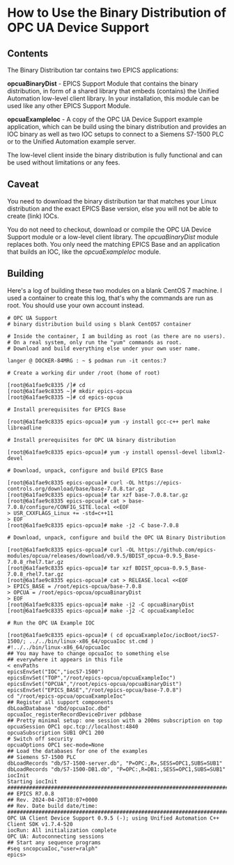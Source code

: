# How to Use the Binary Distribution of OPC UA Device Support

## Contents

The Binary Distribution tar contains two EPICS applications:

**opcuaBinaryDist** -
EPICS Support Module that contains the binary distribution,
in form of a shared library that embeds (contains)
the Unified Automation low-level client library.
In your installation,
this module can be used like any other EPICS Support Module.

**opcuaExampleIoc** -
A copy of the OPC UA Device Support example application,
which can be build using the binary distribution
and provides an IOC binary as well as two IOC setups
to connect to a Siemens S7-1500 PLC
or to the Unified Automation example server.

The low-level client inside the binary distribution
is fully functional
and can be used without limitations or any fees.

## Caveat

You need to download the binary distribution tar
that matches your Linux distribution and the exact EPICS Base version,
else you will not be able to create (link) IOCs.

You do not need to checkout, download or compile
the OPC UA Device Support module or a low-level client library.
The *opcuaBinaryDist* module replaces both.
You only need the matching EPICS Base
and an application that builds an IOC, like the *opcuaExampleIoc* module.

## Building

Here's a log of building these two modules on a blank CentOS 7 machine.
I used a container to create this log, that's why the commands are run as root.
You should use your own account instead.

```
# OPC UA Support
# binary distribution build using s blank CentOS7 container

# Inside the container, I am building as root (as there are no users).
# On a real system, only run the "yum" commands as root.
# Download and build everything else under your own user name.

langer @ DOCKER-84MRG : ~ $ podman run -it centos:7

# Create a working dir under /root (home of root)

[root@6a1fae9c8335 /]# cd
[root@6a1fae9c8335 ~]# mkdir epics-opcua
[root@6a1fae9c8335 ~]# cd epics-opcua

# Install prerequisites for EPICS Base

[root@6a1fae9c8335 epics-opcua]# yum -y install gcc-c++ perl make libreadline

# Install prerequisites for OPC UA binary distribution

[root@6a1fae9c8335 epics-opcua]# yum -y install openssl-devel libxml2-devel

# Download, unpack, configure and build EPICS Base

[root@6a1fae9c8335 epics-opcua]# curl -OL https://epics-controls.org/download/base/base-7.0.8.tar.gz
[root@6a1fae9c8335 epics-opcua]# tar xzf base-7.0.8.tar.gz
[root@6a1fae9c8335 epics-opcua]# cat > base-7.0.8/configure/CONFIG_SITE.local <<EOF
> USR_CXXFLAGS_Linux += -std=c++11
> EOF
[root@6a1fae9c8335 epics-opcua]# make -j2 -C base-7.0.8

# Download, unpack, configure and build the OPC UA Binary Distribution

[root@6a1fae9c8335 epics-opcua]# curl -OL https://github.com/epics-modules/opcua/releases/download/v0.9.5/BDIST_opcua-0.9.5_Base-7.0.8_rhel7.tar.gz
[root@6a1fae9c8335 epics-opcua]# tar xzf BDIST_opcua-0.9.5_Base-7.0.8_rhel7.tar.gz
[root@6a1fae9c8335 epics-opcua]# cat > RELEASE.local <<EOF
> EPICS_BASE = /root/epics-opcua/base-7.0.8
> OPCUA = /root/epics-opcua/opcuaBinaryDist
> EOF
[root@6a1fae9c8335 epics-opcua]# make -j2 -C opcuaBinaryDist
[root@6a1fae9c8335 epics-opcua]# make -j2 -C opcuaExampleIoc

# Run the OPC UA Example IOC

[root@6a1fae9c8335 epics-opcua]# ( cd opcuaExampleIoc/iocBoot/iocS7-1500/; ../../bin/linux-x86_64/opcuaIoc st.cmd )
#!../../bin/linux-x86_64/opcuaIoc
## You may have to change opcuaIoc to something else
## everywhere it appears in this file
< envPaths
epicsEnvSet("IOC","iocS7-1500")
epicsEnvSet("TOP","/root/epics-opcua/opcuaExampleIoc")
epicsEnvSet("OPCUA","/root/epics-opcua/opcuaBinaryDist")
epicsEnvSet("EPICS_BASE","/root/epics-opcua/base-7.0.8")
cd "/root/epics-opcua/opcuaExampleIoc"
## Register all support components
dbLoadDatabase "dbd/opcuaIoc.dbd"
opcuaIoc_registerRecordDeviceDriver pdbbase
## Pretty minimal setup: one session with a 200ms subscription on top
opcuaSession OPC1 opc.tcp://localhost:4840
opcuaSubscription SUB1 OPC1 200
# Switch off security
opcuaOptions OPC1 sec-mode=None
## Load the databases for one of the examples
## Siemens S7-1500 PLC
dbLoadRecords "db/S7-1500-server.db", "P=OPC:,R=,SESS=OPC1,SUBS=SUB1"
dbLoadRecords "db/S7-1500-DB1.db", "P=OPC:,R=DB1:,SESS=OPC1,SUBS=SUB1"
iocInit
Starting iocInit
############################################################################
## EPICS R7.0.8
## Rev. 2024-04-20T10:07+0000
## Rev. Date build date/time:
############################################################################
OPC UA Client Device Support 0.9.5 (-); using Unified Automation C++ Client SDK v1.7.4-520
iocRun: All initialization complete
OPC UA: Autoconnecting sessions
## Start any sequence programs
#seq sncopcuaIoc,"user=ralph"
epics>
```